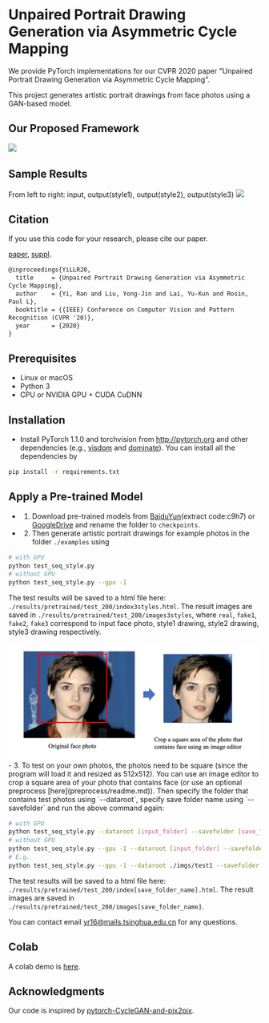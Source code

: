 
# Unpaired Portrait Drawing Generation via Asymmetric Cycle Mapping

We provide PyTorch implementations for our CVPR 2020 paper "Unpaired Portrait Drawing Generation via Asymmetric Cycle Mapping".

This project generates artistic portrait drawings from face photos using a GAN-based model.


## Our Proposed Framework
 
<img src = 'imgs/architecture.png'>

## Sample Results
From left to right: input, output(style1), output(style2), output(style3)
<img src = 'imgs/results.jpg'>

## Citation
If you use this code for your research, please cite our paper.

[paper](https://openaccess.thecvf.com/content_CVPR_2020/papers/Yi_Unpaired_Portrait_Drawing_Generation_via_Asymmetric_Cycle_Mapping_CVPR_2020_paper.pdf), [suppl](https://openaccess.thecvf.com/content_CVPR_2020/supplemental/Yi_Unpaired_Portrait_Drawing_CVPR_2020_supplemental.pdf).
```
@inproceedings{YiLLR20,
  title     = {Unpaired Portrait Drawing Generation via Asymmetric Cycle Mapping},
  author    = {Yi, Ran and Liu, Yong-Jin and Lai, Yu-Kun and Rosin, Paul L},
  booktitle = {{IEEE} Conference on Computer Vision and Pattern Recognition (CVPR '20)},
  year      = {2020}
}
```

## Prerequisites
- Linux or macOS
- Python 3
- CPU or NVIDIA GPU + CUDA CuDNN


## Installation
- Install PyTorch 1.1.0 and torchvision from http://pytorch.org and other dependencies (e.g., [visdom](https://github.com/facebookresearch/visdom) and [dominate](https://github.com/Knio/dominate)). You can install all the dependencies by
```bash
pip install -r requirements.txt
```

## Apply a Pre-trained Model

- 1. Download pre-trained models from [BaiduYun](https://pan.baidu.com/s/1_9Fy8mRpTQp6AvqhHsfQAQ)(extract code:c9h7) or [GoogleDrive](https://drive.google.com/drive/folders/1FzOcdlMYhvK_nyLCe8wnwotMphhIoiYt?usp=sharing) and rename the folder to `checkpoints`.

- 2. Then generate artistic portrait drawings for example photos in the folder `./examples` using
``` bash
# with GPU
python test_seq_style.py
# without GPU
python test_seq_style.py --gpu -1
```
The test results will be saved to a html file here: `./results/pretrained/test_200/index3styles.html`.
The result images are saved in `./results/pretrained/test_200/images3styles`,
where `real`, `fake1`, `fake2`, `fake3` correspond to input face photo, style1 drawing, style2 drawing, style3 drawing respectively.

<img src = 'imgs/how_to_crop.jpg'>
- 3. To test on your own photos, the photos need to be square (since the program will load it and resized as 512x512). You can use an image editor to crop a square area of your photo that contains face (or use an optional preprocess [here](preprocess/readme.md)). Then specify the folder that contains test photos using `--dataroot`, specify save folder name using `--savefolder` and run the above command again:

``` bash
# with GPU
python test_seq_style.py --dataroot [input_folder] --savefolder [save_folder_name]
# without GPU
python test_seq_style.py --gpu -1 --dataroot [input_folder] --savefolder [save_folder_name]
# E.g.
python test_seq_style.py --gpu -1 --dataroot ./imgs/test1 --savefolder 3styles_test1
```
The test results will be saved to a html file here: `./results/pretrained/test_200/index[save_folder_name].html`.
The result images are saved in `./results/pretrained/test_200/images[save_folder_name]`.

You can contact email yr16@mails.tsinghua.edu.cn for any questions.

## Colab
A colab demo is [here](https://colab.research.google.com/drive/1U1fPXD1JukuKPOrhGMX1iaJC-d8_RUYr).

## Acknowledgments
Our code is inspired by [pytorch-CycleGAN-and-pix2pix](https://github.com/junyanz/pytorch-CycleGAN-and-pix2pix).

